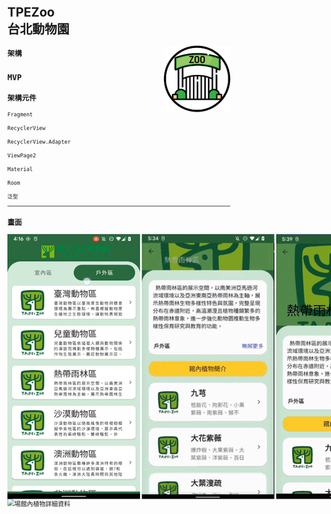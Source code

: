 # TPEZoo<br/>台北動物園
<img src="./readme/app_icon.png" width = "150" height = "150" alt="歡迎畫面" align=right />

### 架構
``
MVP
``
---

### 架構元件
`Fragment `<br />

`RecyclerView`<br />

`RecyclerView.Adapter`<br />

`ViewPage2 `<br />

`Material `<br />

`Room `<br />

`泛型`

---
### 畫面
<div style="width:1000px; margin:0 auto;">
<img src="./readme/screen-20220310-161627_exported_46437.jpg" width = "300" height = "600" alt="首頁" align=center />
<img src="./readme/16469048537631646904853763.gif" width = "300" height = "600" alt="場館詳細資料" align=center />
<img src="./readme/16469051746231646905174623.gif" width = "300" height = "600" alt="場館導頁" align=center />
<img src="./readme/16469052104601646905210460.gif" width = "300" height = "600" alt="場館內植物詳細資料" align=center />
<div style="width:1000px; margin:0 auto;">
